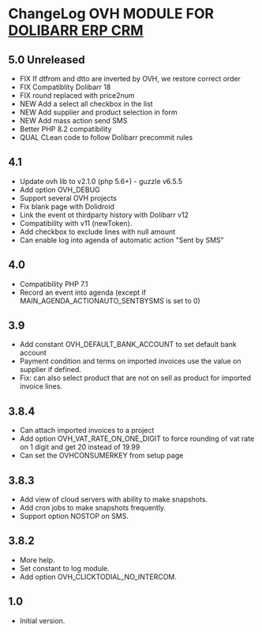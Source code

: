 # ChangeLog OVH MODULE FOR <a href="https://www.dolibarr.org">DOLIBARR ERP CRM</a>


## 5.0 Unreleased

* FIX If dtfrom and dtto are inverted by OVH, we restore correct order
* FIX Compatiblity Dolibarr 18
* FIX round replaced with price2num
* NEW Add a select all checkbox in the list
* NEW Add supplier and product selection in form
* NEW Add mass action send SMS
* Better PHP 8.2 compatibility
* QUAL CLean code to follow Dolibarr precommit rules

## 4.1

* Update ovh lib to v2.1.0 (php 5.6+) - guzzle v6.5.5
* Add option OVH_DEBUG
* Support several OVH projects
* Fix blank page with Dolidroid
* Link the event ot thirdparty history with Dolibarr v12 
* Compatibility with v11 (newToken).
* Add checkbox to exclude lines with null amount
* Can enable log into agenda of automatic action "Sent by SMS"

## 4.0

* Compatibility PHP 7.1
* Record an event into agenda (except if MAIN_AGENDA_ACTIONAUTO_SENTBYSMS is set to 0)

## 3.9

* Add constant OVH_DEFAULT_BANK_ACCOUNT to set default bank account
* Payment condition and terms on imported invoices use the value on supplier if defined.
* Fix: can also select product that are not on sell as product for imported invoice lines.

## 3.8.4

* Can attach imported invoices to a project
* Add option OVH_VAT_RATE_ON_ONE_DIGIT to force rounding of vat rate on 1 digit and get 20 instead of 19.99
* Can set the OVHCONSUMERKEY from setup page

## 3.8.3

* Add view of cloud servers with ability to make snapshots.
* Add cron jobs to make snapshots frequently.
* Support option NOSTOP on SMS.

## 3.8.2

* More help.
* Set constant to log module.
* Add option OVH_CLICKTODIAL_NO_INTERCOM.

## 1.0

* Initial version.
